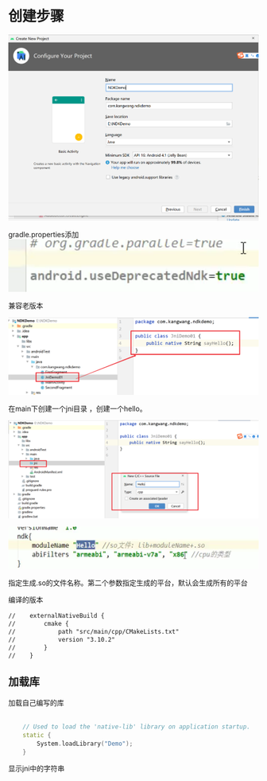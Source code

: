 # 创建步骤

<img src="../images/image-20210509093435305.png" alt="image-20210509093435305" style="zoom:50%;" />

gradle.properties添加![image-20210509093659708](../images/image-20210509093659708.png)

兼容老版本

<img src="../images/image-20210509093949776.png" alt="image-20210509093949776" style="zoom:50%;" />

在main下创建一个jni目录 ，创建一个hello。

![image-20210509094130243](../images/image-20210509094130243.png)



![image-20210509113216039](../images/image-20210509113216039.png)

指定生成.so的文件名称。第二个参数指定生成的平台，默认会生成所有的平台

编译的版本

```
//    externalNativeBuild {
//        cmake {
//            path "src/main/cpp/CMakeLists.txt"
//            version "3.10.2"
//        }
//    }
```



## 加载库

加载自己编写的库

```c++

    // Used to load the 'native-lib' library on application startup.
    static {
        System.loadLibrary("Demo");
    }
```

显示jni中的字符串



